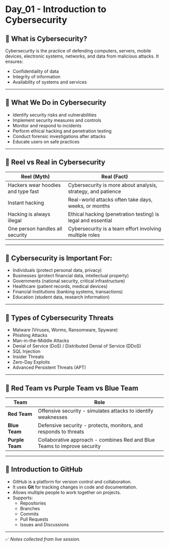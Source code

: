 # Day_01 - Introduction to Cybersecurity

## 📌 What is Cybersecurity?

Cybersecurity is the practice of defending computers, servers, mobile devices, electronic systems, networks, and data from malicious attacks. It ensures:

- Confidentiality of data
- Integrity of information
- Availability of systems and services

---

## 📌 What We Do in Cybersecurity

- Identify security risks and vulnerabilities
- Implement security measures and controls
- Monitor and respond to incidents
- Perform ethical hacking and penetration testing
- Conduct forensic investigations after attacks
- Educate users on safe practices

---

## 📌 Reel vs Real in Cybersecurity

| Reel (Myth) | Real (Fact) |
|--------------|-------------|
| Hackers wear hoodies and type fast | Cybersecurity is more about analysis, strategy, and patience |
| Instant hacking | Real-world attacks often take days, weeks, or months |
| Hacking is always illegal | Ethical hacking (penetration testing) is legal and essential |
| One person handles all security | Cybersecurity is a team effort involving multiple roles |

---

## 📌 Cybersecurity is Important For:

- Individuals (protect personal data, privacy)
- Businesses (protect financial data, intellectual property)
- Governments (national security, critical infrastructure)
- Healthcare (patient records, medical devices)
- Financial Institutions (banking systems, transactions)
- Education (student data, research information)

---

## 📌 Types of Cybersecurity Threats

- Malware (Viruses, Worms, Ransomware, Spyware)
- Phishing Attacks
- Man-in-the-Middle Attacks
- Denial of Service (DoS) / Distributed Denial of Service (DDoS)
- SQL Injection
- Insider Threats
- Zero-Day Exploits
- Advanced Persistent Threats (APT)

---

## 📌 Red Team vs Purple Team vs Blue Team

| Team | Role |
|------|------|
| **Red Team** | Offensive security - simulates attacks to identify weaknesses |
| **Blue Team** | Defensive security - protects, monitors, and responds to threats |
| **Purple Team** | Collaborative approach - combines Red and Blue Teams to improve security |

---

## 📌 Introduction to GitHub

- GitHub is a platform for version control and collaboration.
- It uses **Git** for tracking changes in code and documentation.
- Allows multiple people to work together on projects.
- Supports:
  - Repositories
  - Branches
  - Commits
  - Pull Requests
  - Issues and Discussions

---

✅ *Notes collected from live session.*